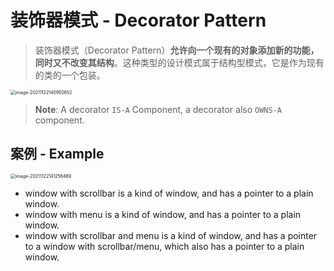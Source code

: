 # 装饰器模式 - Decorator Pattern

> 装饰器模式（Decorator Pattern）**允许向一个现有的对象添加新的功能，同时又不改变其结构**。这种类型的设计模式属于结构型模式，它是作为现有的类的一个包装。

<img src="D:\dev\AllNote\.mdnote\assets\image-20211122140950852.png" alt="image-20211122140950852" style="zoom:50%;" />

> **Note**: A decorator `IS-A` Component, a decorator also `OWNS-A` component.

## 案例 - Example

<img src="D:\dev\AllNote\.mdnote\assets\image-20211122141256469.png" alt="image-20211122141256469" style="zoom:50%;" />

* window with scrollbar is a kind of window, and has a pointer to a plain window.
* window with menu is a kind of window, and has a pointer to a plain window.
* window with scrollbar and menu is a kind of window, and has a pointer to a window with scrollbar/menu, which also has a pointer to a plain window.

